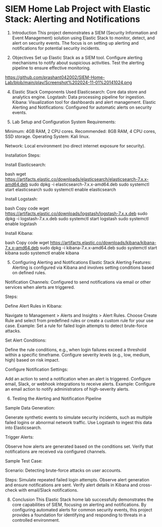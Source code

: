 # SIEM Home Lab Project with Elastic Stack: Alerting and Notifications

1. Introduction
This project demonstrates a SIEM (Security Information and Event Management) solution using Elastic Stack to monitor, detect, and alert on security events. The focus is on setting up alerting and notifications for potential security incidents.

2. Objectives
Set up Elastic Stack as a SIEM tool.
Configure alerting mechanisms to notify about suspicious activities.
Test the alerting pipeline to ensure effective monitoring.

https://github.com/prashant042002/SIEM-Home-Lab/blob/main/play/Screenshot%202024-11-01%20141024.png

4. Elastic Stack Components Used
Elasticsearch: Core data store and analytics engine.
Logstash: Data processing pipeline for ingestion.
Kibana: Visualization tool for dashboards and alert management.
Elastic Alerting and Notifications: Configured for automatic alerts on security events.

6. Lab Setup and Configuration
System Requirements:

Minimum: 4GB RAM, 2 CPU cores.
Recommended: 8GB RAM, 4 CPU cores, SSD storage.
Operating System: Kali linux.

Network: Local environment (no direct internet exposure for security).

Installation Steps:

Install Elasticsearch:

bash
wget https://artifacts.elastic.co/downloads/elasticsearch/elasticsearch-7.x.x-amd64.deb
sudo dpkg -i elasticsearch-7.x.x-amd64.deb
sudo systemctl start elasticsearch
sudo systemctl enable elasticsearch

Install Logstash:

bash
Copy code
wget https://artifacts.elastic.co/downloads/logstash/logstash-7.x.x.deb
sudo dpkg -i logstash-7.x.x.deb
sudo systemctl start logstash
sudo systemctl enable logstash

Install Kibana:

bash
Copy code
wget https://artifacts.elastic.co/downloads/kibana/kibana-7.x.x-amd64.deb
sudo dpkg -i kibana-7.x.x-amd64.deb
sudo systemctl start kibana
sudo systemctl enable kibana

5. Configuring Alerting and Notifications
Elastic Stack Alerting Features: Alerting is configured via Kibana and involves setting conditions based on defined rules.

Notification Channels: Configured to send notifications via email or other services when alerts are triggered.

Steps:

Define Alert Rules in Kibana:

Navigate to Management > Alerts and Insights > Alert Rules.
Choose Create Rule and select from predefined rules or create a custom rule for your use case.
Example: Set a rule for failed login attempts to detect brute-force attacks.

Set Alert Conditions:

Define the rule conditions, e.g., when login failures exceed a threshold within a specific timeframe.
Configure severity levels (e.g., low, medium, high) based on risk impact.

Configure Notification Settings:

Add an action to send a notification when an alert is triggered.
Configure email, Slack, or webhook integrations to receive alerts.
Example: Configure an email action to notify administrators of high-severity alerts.

6. Testing the Alerting and Notification Pipeline

Sample Data Generation:

Generate synthetic events to simulate security incidents, such as multiple failed logins or abnormal network traffic.
Use Logstash to ingest this data into Elasticsearch.

Trigger Alerts:

Observe how alerts are generated based on the conditions set.
Verify that notifications are received via configured channels.

Sample Test Case:

Scenario: Detecting brute-force attacks on user accounts.

Steps:
Simulate repeated failed login attempts.
Observe alert generation and ensure notifications are sent.
Verify alert details in Kibana and cross-check with email/Slack notifications.

8. Conclusion
This Elastic Stack home lab successfully demonstrates the core capabilities of SIEM, focusing on alerting and notifications. By configuring automated alerts for common security events, this project provides a foundation for identifying and responding to threats in a controlled environment.
